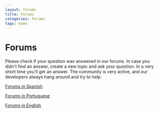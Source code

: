 ```yaml
---
layout: forums
title: Forums 
categories: Forums
tags: home
---
```


# Forums

Please check if your question was answered in our forums. In case you
didn't find an answer, create a new topic and ask your question. In a
very short time you'll get an answer.
The community is very active, and our developers always hang around and
try to help.

[Forums in Spanish](/forums-es)

[Forums in Portuguese](/forums-pt)

[Forums in English](/forums-en)
